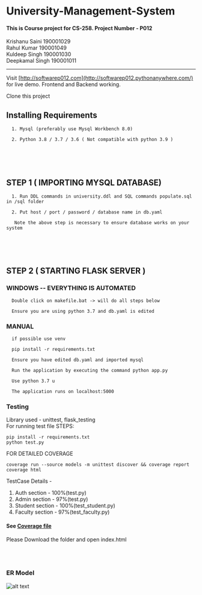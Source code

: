 # University-Management-System
#### This is Course project for CS-258. Project Number - P012 
  
Krishanu Saini 190001029 <br>
Rahul Kumar 190001049 <br>
Kuldeep Singh 190001030  <br>
Deepkamal Singh 190001011    
<hr>

Visit [http://softwarep012.com](http://softwarep012.pythonanywhere.com/) for live demo. Frontend and Backend working.
  
Clone this project  
  
## Installing Requirements  
      1. Mysql (preferably use Mysql Workbench 8.0)  
      
      2. Python 3.8 / 3.7 / 3.6 ( Not compatible with python 3.9 )  
 <br ><br ><br > 
  
## STEP 1  ( IMPORTING MYSQL DATABASE)
      1. Run DDL commands in university.ddl and SQL commands populate.sql in /sql folder  
      
      2. Put host / port / password / database name in db.yaml  
      
       Note the above step is necessary to ensure database works on your system 
<br ><br ><br >

## STEP 2  ( STARTING FLASK SERVER )  
### WINDOWS -- EVERYTHING IS AUTOMATED  

      Double click on makefile.bat -> will do all steps below  
        
      Ensure you are using python 3.7 and db.yaml is edited


### MANUAL  

      if possible use venv

      pip install -r requirements.txt

      Ensure you have edited db.yaml and imported mysql  

      Run the application by executing the command python app.py

      Use python 3.7 u

      The application runs on localhost:5000
      
### Testing  

Library used - unittest, flask_testing  
For running test file
STEPS: 

    pip install -r requirements.txt
    python test.py

FOR DETAILED COVERAGE

    coverage run --source models -m unittest discover && coverage report
    coverage html


TestCase Details - 
1. Auth section - 100%(test.py)
2. Admin section - 97%(test.py)
3. Student section - 100%(test_student.py)
4. Faculty section - 97%(test_faculty.py)

#### See [Coverage file](/htmlcov)  
Please Download the folder and open index.html
  
<br /><br />
### ER Model  
![alt text](https://github.com/ronnie-36/University-Management-System/blob/main/sql/ums_ER.jpg)
      

